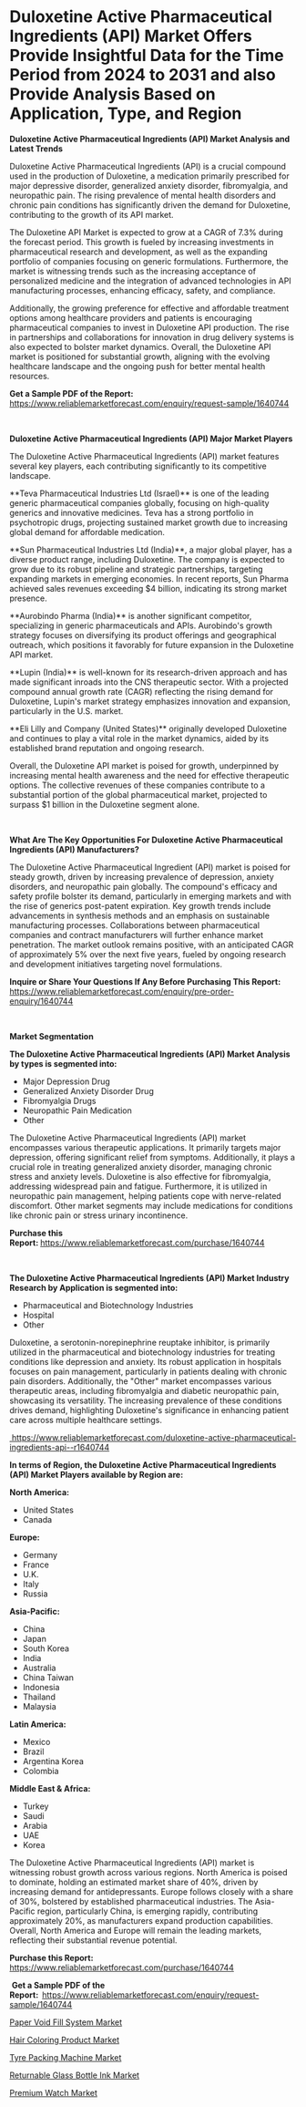 <p><h1>Duloxetine Active Pharmaceutical Ingredients (API) Market Offers Provide Insightful Data for the Time Period from 2024 to 2031 and also Provide Analysis Based on Application, Type, and Region</h1></p><p><strong>Duloxetine Active Pharmaceutical Ingredients (API) Market Analysis and Latest Trends</strong></p>
<p><p>Duloxetine Active Pharmaceutical Ingredients (API) is a crucial compound used in the production of Duloxetine, a medication primarily prescribed for major depressive disorder, generalized anxiety disorder, fibromyalgia, and neuropathic pain. The rising prevalence of mental health disorders and chronic pain conditions has significantly driven the demand for Duloxetine, contributing to the growth of its API market. </p><p>The Duloxetine API Market is expected to grow at a CAGR of 7.3% during the forecast period. This growth is fueled by increasing investments in pharmaceutical research and development, as well as the expanding portfolio of companies focusing on generic formulations. Furthermore, the market is witnessing trends such as the increasing acceptance of personalized medicine and the integration of advanced technologies in API manufacturing processes, enhancing efficacy, safety, and compliance.</p><p>Additionally, the growing preference for effective and affordable treatment options among healthcare providers and patients is encouraging pharmaceutical companies to invest in Duloxetine API production. The rise in partnerships and collaborations for innovation in drug delivery systems is also expected to bolster market dynamics. Overall, the Duloxetine API market is positioned for substantial growth, aligning with the evolving healthcare landscape and the ongoing push for better mental health resources.</p></p>
<p><strong>Get a Sample PDF of the Report:&nbsp;</strong> <a href="https://www.reliablemarketforecast.com/enquiry/request-sample/1640744?utm_campaign=1144&utm_medium=2&utm_source=Github&utm_content=ia&utm_term=25092024&utm_id=duloxetine-active-pharmaceutical-ingredients-api">https://www.reliablemarketforecast.com/enquiry/request-sample/1640744</a></p>
<p>&nbsp;</p>
<p><strong>Duloxetine Active Pharmaceutical Ingredients (API) Major Market Players</strong></p>
<p><p>The Duloxetine Active Pharmaceutical Ingredients (API) market features several key players, each contributing significantly to its competitive landscape. </p><p>**Teva Pharmaceutical Industries Ltd (Israel)** is one of the leading generic pharmaceutical companies globally, focusing on high-quality generics and innovative medicines. Teva has a strong portfolio in psychotropic drugs, projecting sustained market growth due to increasing global demand for affordable medication. </p><p>**Sun Pharmaceutical Industries Ltd (India)**, a major global player, has a diverse product range, including Duloxetine. The company is expected to grow due to its robust pipeline and strategic partnerships, targeting expanding markets in emerging economies. In recent reports, Sun Pharma achieved sales revenues exceeding $4 billion, indicating its strong market presence. </p><p>**Aurobindo Pharma (India)** is another significant competitor, specializing in generic pharmaceuticals and APIs. Aurobindo's growth strategy focuses on diversifying its product offerings and geographical outreach, which positions it favorably for future expansion in the Duloxetine API market.</p><p>**Lupin (India)** is well-known for its research-driven approach and has made significant inroads into the CNS therapeutic sector. With a projected compound annual growth rate (CAGR) reflecting the rising demand for Duloxetine, Lupin's market strategy emphasizes innovation and expansion, particularly in the U.S. market.</p><p>**Eli Lilly and Company (United States)** originally developed Duloxetine and continues to play a vital role in the market dynamics, aided by its established brand reputation and ongoing research.</p><p>Overall, the Duloxetine API market is poised for growth, underpinned by increasing mental health awareness and the need for effective therapeutic options. The collective revenues of these companies contribute to a substantial portion of the global pharmaceutical market, projected to surpass $1 billion in the Duloxetine segment alone.</p></p>
<p>&nbsp;</p>
<p><strong>What Are The Key Opportunities For Duloxetine Active Pharmaceutical Ingredients (API) Manufacturers?</strong></p>
<p><p>The Duloxetine Active Pharmaceutical Ingredient (API) market is poised for steady growth, driven by increasing prevalence of depression, anxiety disorders, and neuropathic pain globally. The compound's efficacy and safety profile bolster its demand, particularly in emerging markets and with the rise of generics post-patent expiration. Key growth trends include advancements in synthesis methods and an emphasis on sustainable manufacturing processes. Collaborations between pharmaceutical companies and contract manufacturers will further enhance market penetration. The market outlook remains positive, with an anticipated CAGR of approximately 5% over the next five years, fueled by ongoing research and development initiatives targeting novel formulations.</p></p>
<p><strong>Inquire or Share Your Questions If Any Before Purchasing This Report:</strong> <a href="https://www.reliablemarketforecast.com/enquiry/pre-order-enquiry/1640744?utm_campaign=1144&utm_medium=2&utm_source=Github&utm_content=ia&utm_term=25092024&utm_id=duloxetine-active-pharmaceutical-ingredients-api">https://www.reliablemarketforecast.com/enquiry/pre-order-enquiry/1640744</a></p>
<p>&nbsp;</p>
<p><strong>Market Segmentation</strong></p>
<p><strong>The Duloxetine Active Pharmaceutical Ingredients (API) Market Analysis by types is segmented into:</strong></p>
<p><ul><li>Major Depression Drug</li><li>Generalized Anxiety Disorder Drug</li><li>Fibromyalgia Drugs</li><li>Neuropathic Pain Medication</li><li>Other</li></ul></p>
<p><p>The Duloxetine Active Pharmaceutical Ingredients (API) market encompasses various therapeutic applications. It primarily targets major depression, offering significant relief from symptoms. Additionally, it plays a crucial role in treating generalized anxiety disorder, managing chronic stress and anxiety levels. Duloxetine is also effective for fibromyalgia, addressing widespread pain and fatigue. Furthermore, it is utilized in neuropathic pain management, helping patients cope with nerve-related discomfort. Other market segments may include medications for conditions like chronic pain or stress urinary incontinence.</p></p>
<p><strong>Purchase this Report:&nbsp;</strong><a href="https://www.reliablemarketforecast.com/purchase/1640744?utm_campaign=1144&utm_medium=2&utm_source=Github&utm_content=ia&utm_term=25092024&utm_id=duloxetine-active-pharmaceutical-ingredients-api">https://www.reliablemarketforecast.com/purchase/1640744</a></p>
<p>&nbsp;</p>
<p><strong>The Duloxetine Active Pharmaceutical Ingredients (API) Market Industry Research by Application is segmented into:</strong></p>
<p><ul><li>Pharmaceutical and Biotechnology Industries</li><li>Hospital</li><li>Other</li></ul></p>
<p><p>Duloxetine, a serotonin-norepinephrine reuptake inhibitor, is primarily utilized in the pharmaceutical and biotechnology industries for treating conditions like depression and anxiety. Its robust application in hospitals focuses on pain management, particularly in patients dealing with chronic pain disorders. Additionally, the "Other" market encompasses various therapeutic areas, including fibromyalgia and diabetic neuropathic pain, showcasing its versatility. The increasing prevalence of these conditions drives demand, highlighting Duloxetine's significance in enhancing patient care across multiple healthcare settings.</p></p>
<p><a href="https://www.reliablemarketforecast.com/duloxetine-active-pharmaceutical-ingredients-api--r1640744?utm_campaign=1144&utm_medium=2&utm_source=Github&utm_content=ia&utm_term=25092024&utm_id=duloxetine-active-pharmaceutical-ingredients-api">&nbsp;https://www.reliablemarketforecast.com/duloxetine-active-pharmaceutical-ingredients-api--r1640744</a></p>
<p><strong>In terms of Region, the Duloxetine Active Pharmaceutical Ingredients (API) Market Players available by Region are:</strong></p>
<p>
    <p> <strong> North America: </strong>
        <ul>
            <li>United States</li>
            <li>Canada</li>
        </ul>
        </p> 
    <p> <strong> Europe: </strong>
        <ul>
            <li>Germany</li>
            <li>France</li>
            <li>U.K.</li>
            <li>Italy</li>
            <li>Russia</li>
        </ul>
        </p> 
    <p> <strong> Asia-Pacific: </strong>
        <ul>
            <li>China</li>
            <li>Japan</li>
            <li>South Korea</li>
            <li>India</li>
            <li>Australia</li>
            <li>China Taiwan</li>
            <li>Indonesia</li>
            <li>Thailand</li>
            <li>Malaysia</li>
        </ul>
        </p> 
    <p> <strong> Latin America: </strong>
        <ul>
            <li>Mexico</li>
            <li>Brazil</li>
            <li>Argentina Korea</li>
            <li>Colombia</li>
        </ul>
        </p> 
    <p> <strong> Middle East & Africa: </strong>
        <ul>
            <li>Turkey</li>
            <li>Saudi</li>
            <li>Arabia</li>
            <li>UAE</li>
            <li>Korea</li>
        </ul>
    </p>
    </p>
<p><p>The Duloxetine Active Pharmaceutical Ingredients (API) market is witnessing robust growth across various regions. North America is poised to dominate, holding an estimated market share of 40%, driven by increasing demand for antidepressants. Europe follows closely with a share of 30%, bolstered by established pharmaceutical industries. The Asia-Pacific region, particularly China, is emerging rapidly, contributing approximately 20%, as manufacturers expand production capabilities. Overall, North America and Europe will remain the leading markets, reflecting their substantial revenue potential.</p></p>
<p><strong>Purchase this Report: </strong><a href="https://www.reliablemarketforecast.com/purchase/1640744?utm_campaign=1144&utm_medium=2&utm_source=Github&utm_content=ia&utm_term=25092024&utm_id=duloxetine-active-pharmaceutical-ingredients-api">https://www.reliablemarketforecast.com/purchase/1640744</a></p>
<p>&nbsp;<strong>Get a Sample PDF of the Report:&nbsp;&nbsp;</strong><a href="https://www.reliablemarketforecast.com/enquiry/request-sample/1640744?utm_campaign=1144&utm_medium=2&utm_source=Github&utm_content=ia&utm_term=25092024&utm_id=duloxetine-active-pharmaceutical-ingredients-api">https://www.reliablemarketforecast.com/enquiry/request-sample/1640744</a></p>
<p><strong></strong></p>
<p><p><a href="https://www.linkedin.com/pulse/strategic-roadmap-global-paper-void-fill-system-market-insights-zvyyf?trackingId=UJrcrgsPR627kynaeqaYCQ%3D%3D&utm_campaign=1144&utm_medium=2&utm_source=Github&utm_content=ia&utm_term=25092024&utm_id=duloxetine-active-pharmaceutical-ingredients-api">Paper Void Fill System Market</a></p><p><a href="https://issuu.com/reportprime-2/docs/hair-coloring-product-market-size-2_3918d6013598fd?utm_campaign=1144&utm_medium=2&utm_source=Github&utm_content=ia&utm_term=25092024&utm_id=duloxetine-active-pharmaceutical-ingredients-api">Hair Coloring Product Market</a></p><p><a href="https://www.linkedin.com/pulse/global-tyre-packing-machine-market-trends-analysis-future-growth-k1mdf?trackingId=QuEtRxPUShWS5o%2F4cV4yEA%3D%3D&utm_campaign=1144&utm_medium=2&utm_source=Github&utm_content=ia&utm_term=25092024&utm_id=duloxetine-active-pharmaceutical-ingredients-api">Tyre Packing Machine Market</a></p><p><a href="https://github.com/mabutironaldo/Market-Research-Report-List-6/blob/main/returnable-glass-bottle-ink-market.md?utm_campaign=1144&utm_medium=2&utm_source=Github&utm_content=ia&utm_term=25092024&utm_id=duloxetine-active-pharmaceutical-ingredients-api">Returnable Glass Bottle Ink Market</a></p><p><a href="https://issuu.com/reportprime-2/docs/premium-watch-market-size-2030.pptx_800bc001adb71f?utm_campaign=1144&utm_medium=2&utm_source=Github&utm_content=ia&utm_term=25092024&utm_id=duloxetine-active-pharmaceutical-ingredients-api">Premium Watch Market</a></p></p>